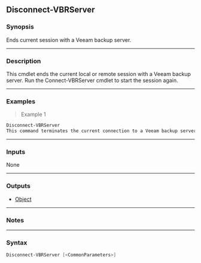 Disconnect-VBRServer
--------------------

### Synopsis
Ends current session with a Veeam backup server.

---

### Description

This cmdlet ends the current local or remote session with a Veeam backup server.
Run the Connect-VBRServer cmdlet to start the session again.

---

### Examples
> Example 1

```PowerShell
Disconnect-VBRServer
This command terminates the current connection to a Veeam backup server.
```

---

### Inputs
None

---

### Outputs
* [Object](https://learn.microsoft.com/en-us/dotnet/api/System.Object)

---

### Notes

---

### Syntax
```PowerShell
Disconnect-VBRServer [<CommonParameters>]
```
